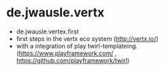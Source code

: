 # de.jwausle.vertx

-  de.jwausle.vertex.first
 -  first steps in the vertx eco system (http://vertx.io/)
 -  with a integration of play twirl-templateing. (https://www.playframework.com/ , https://github.com/playframework/twirl)
 
